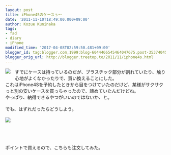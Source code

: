 ```yaml
---
layout: post
title: iPhone4Sのケースぅ～
date: '2011-11-10T18:49:00.000+09:00'
author: Kozue Kuninaka
tags:
- fad
- diary
- iPhone
modified_time: '2017-04-08T02:59:50.481+09:00'
blogger_id: tag:blogger.com,1999:blog-6044466545464047675.post-3537404524738608657
blogger_orig_url: http://blogger.treetop.to/2011/11/iphone4s.html
---
```


<a href="http://hb.afl.rakuten.co.jp/hgc/0eb72eac.09cf07b2.0eb72ead.0d654419/?pc=http%3a%2f%2fitem.rakuten.co.jp%2f0evly%2fip-024-026%2f%3fscid%3daf_ich_link_img&amp;m=http%3a%2f%2fm.rakuten.co.jp%2f0evly%2fi%2f10026943%2f" style="clear: left; float: left; margin-bottom: 1em; margin-right: 1em;" target="_blank"><img border="0" src="http://hbb.afl.rakuten.co.jp/hgb/?pc=http%3a%2f%2fthumbnail.image.rakuten.co.jp%2f%400_mall%2f0evly%2fcabinet%2fip%2fip024_026-01.jpg%3f_ex%3d240x240&amp;m=http%3a%2f%2fthumbnail.image.rakuten.co.jp%2f%400_mall%2f0evly%2fcabinet%2fip%2fip024_026-01.jpg%3f_ex%3d80x80" /></a>すでにケースは持っているのだが、プラスチック部分が割れていたり、触り心地がよくなかったりで、買い換えることにした。<br />これはiPhone4Sを予約したときから目をつけていたのだけど、某様がサクサクっと別の安いケースを買っちゃったので、諦めていたんだけどね。<br />やっぱり、納得できるやつがいいのではないか、と。<br /><br />でも、はずれだったらどうしよう。<br /><br /><a href="http://hb.afl.rakuten.co.jp/hgc/0eb73c10.1dd499f6.0eb73c11.9ff19a41/?pc=http%3a%2f%2fitem.rakuten.co.jp%2fk-cle%2fc00005o%2f%3fscid%3daf_ich_link_img&amp;m=http%3a%2f%2fm.rakuten.co.jp%2fk-cle%2fi%2f10012500%2f" style="clear: left; float: left; margin-bottom: 1em; margin-right: 1em;" target="_blank"><img border="0" src="http://hbb.afl.rakuten.co.jp/hgb/?pc=http%3a%2f%2fthumbnail.image.rakuten.co.jp%2f%400_mall%2fk-cle%2fcabinet%2ftop%2fcommon%2fiphone4%2fc00005oa.gif%3f_ex%3d300x300&amp;m=http%3a%2f%2fthumbnail.image.rakuten.co.jp%2f%400_mall%2fk-cle%2fcabinet%2ftop%2fcommon%2fiphone4%2fc00005oa.gif%3f_ex%3d80x80" /></a><br /><br /><br /><br /><br />ポイントで買えるので、こちらも注文してみた。